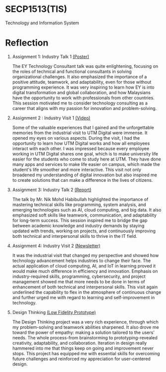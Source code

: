 # SECP1513(TIS)
Technology and Information System

# Reflection
1. Assignment 1: Industry Talk 1 [(Poster)](https://github.com/yeoling/SECP1513/blob/main/Poster%20industry%20talk%201(Assignment%201).jpg)
   
   The EY Technology Consultant talk was quite enlightening, focusing on the roles of technical and functional consultants in solving organizational challenges. It also emphasized the importance of a positive 
   attitude, teamwork, and adaptability, even for those without programming experience.
   It was very inspiring to learn how EY is into digital transformation and global collaboration, and how Malaysians have the opportunity to work with professionals from other countries. This session motivated me 
   to consider technology consulting as a career that aligns with my passion for innovation and problem-solving.

2. Assignment 2 : Industry Visit 1 [(Video)](https://github.com/yeoling/SECP1513/blob/main/Industry%20visit%201%20(Assignment%202).mp4)

   Some of the valuable experiences that I gained and the unforgettable memories from the industrial visit to UTM Digital were immense. It opened my eyes on various aspects. During the visit, I had the opportunity 
   to learn how UTM Digital works and how all employees interact with each other. I was impressed because every employee working in UTM Digital shares one goal, which is to make university life easier for the 
   students who come to study here at UTM. They have done many apps and services to make life easier on campus, which made the student's life smoother and more interactive. This visit not only broadened my 
   understanding of digital innovation but also inspired me to create solutions that can make a difference in the lives of citizens.

3. Assignment 3: Industry Talk 2 [(Report)](https://github.com/yeoling/SECP1513/blob/main/Academic%20Writing%20Reports%20(Assignment%203).docx)

   The talk by Mr. Nik Mohd Habibullah highlighted the importance of mastering technical skills like programming, system analysis, and emerging technologies such as AI, cloud computing, and big data. It also 
   emphasized soft skills like teamwork, communication, and adaptability for long-term success. This session inspired me to bridge the gap between academic knowledge and industry demands by staying updated with 
   trends, working on projects, and continuously improving both technical and interpersonal skills to thrive in the IT field.

4. Assignment 4: Industry Visit 2 [(Newsletter)](https://github.com/yeoling/SECP1513/blob/main/Assignment4.zip)

   It was the industrial visit that changed my perspective and showed how technology advancement helps industries to change their face. The actual application of cloud computing, AI, and IoT in learning proved it 
   would make much difference in efficiency and innovation. Emphasis on industry-required skills, programming, cybersecurity, and project management showed me that more needs to be done in terms of enhancement of 
   both technical and interpersonal skills. This visit again underlined the capability to flex in the atmosphere of continuous change and further urged me with regard to learning and self-improvement in 
   technology.

5. Design Thinking [(Low Fidelity Prototype)](https://github.com/yeoling/SECP1513/blob/main/Design%20thinking%20report.docx)

   The Design Thinking project was a very rich experience, through which my problem-solving and teamwork abilities sharpened. It also drove me toward the power of empathy: making a solution tailored to the users' 
   needs. The whole process-from brainstorming to prototyping-revealed creativity, adaptability, and collaboration. Iteration in design really hammered into me that things keep on going and improvement never 
   stops. This project has equipped me with essential skills for overcoming future challenges and reinforced my appreciation for user-centered design. 
